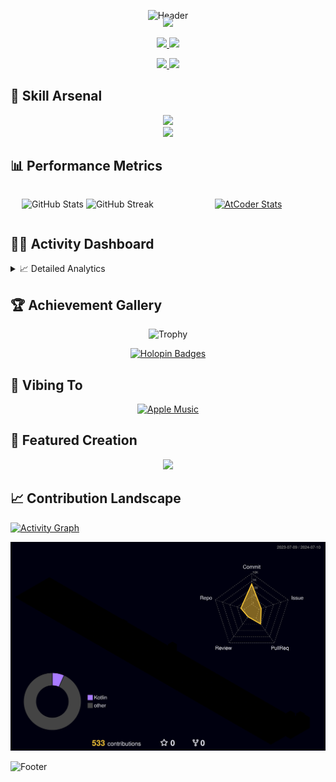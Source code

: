 <div align="center">
  
![Header](https://capsule-render.vercel.app/api?type=waving&color=gradient&customColorList=12&height=300&section=header&text=Welcome%20to%20Batapii's%20Universe&fontSize=50&animation=fadeIn&fontAlignY=40&desc=Android%20Developer%20|%20Kotlin%20Expert%20|%20Innovation%20Enthusiast&descAlignY=55)

<div style="margin-top: -20px;">
  <img src="https://readme-typing-svg.herokuapp.com/?lines=Crafting+Android+Experiences;Building+Tomorrow's+Apps+Today;Always+Learning,+Always+Growing&font=Fira%20Code&center=true&width=440&height=45&color=f75c7e&vCenter=true&size=22&pause=1000">
</div>

<p align="center">
  <a href="https://github.com/batapii">
    <img src="https://img.shields.io/badge/Android-Pro_Developer-3DDC84?style=for-the-badge&logo=android&logoColor=white"/>
  </a>
  <a href="https://github.com/batapii">
    <img src="https://img.shields.io/badge/Kotlin-Expert-0095D5?style=for-the-badge&logo=kotlin&logoColor=white"/>
  </a>
</p>

<p align="center">
  <a href="https://github.com/batapii">
    <img src="https://img.shields.io/github/followers/batapii?style=for-the-badge&logo=github&label=Follow"/>
  </a>
  <a href="https://twitter.com/batapii3939">
    <img src="https://img.shields.io/twitter/follow/batapii?style=for-the-badge&logo=twitter&color=1DA1F2&label=Follow"/>
  </a>
</p>

</div>

## 🚀 Skill Arsenal

<div align="center">
<img src="https://skillicons.dev/icons?i=kotlin,android,swift,java,firebase,gradle,git" /><br>
<img src="https://github-readme-stats.vercel.app/api/top-langs/?username=batapii&layout=compact&theme=radical&hide_border=true&bg_color=0D1117" />
</div>

## 📊 Performance Metrics

<div align="center" style="display: grid; grid-template-columns: repeat(2, 1fr); gap: 10px;">

![GitHub Stats](https://github-readme-stats.vercel.app/api?username=batapii&show_icons=true&theme=radical&hide_border=true&bg_color=0D1117)
![GitHub Streak](https://github-readme-streak-stats.herokuapp.com/?user=batapii&theme=radical&hide_border=true&background=0D1117)

[![AtCoder Stats](https://atcoder-readme-stats.vercel.app/stats/batapii3939?theme=dark&show_history=5&width=495)](https://github.com/iwbc-mzk/atcoder-readme-stats)

</div>

## 🏃‍♂️ Activity Dashboard

<details>
<summary>📈 Detailed Analytics</summary>

<div align="center">
  
### Weekly Overview
<!--START_SECTION:waka-week-->
<!-- 既存の内容 -->
<!--END_SECTION:waka-week-->

### Monthly Progress
<!--START_SECTION:wakamonth-->
<!-- 既存の内容 -->
<!--END_SECTION:wakamonth-->

### Career Stats
<!--START_SECTION:wakaalltime-->
<!-- 既存の内容 -->
<!--END_SECTION:wakaalltime-->

</div>
</details>

## 🏆 Achievement Gallery

<div align="center">

![Trophy](https://github-profile-trophy.vercel.app/?username=batapii&theme=radical&no-frame=true&no-bg=true&column=7&rank=SECRET,SSS,SS,S,AAA,AA,A)

[![Holopin Badges](https://holopin.me/batapii)](https://holopin.io/@batapii)

</div>

## 🎵 Vibing To

<div align="center">
  
[![Apple Music](https://music-profile.rayriffy.com/theme/dark.svg?uid=001005.6598667d2ffd4a10a4f429edd0ba24c4.1156)](https://github.com/rayriffy/apple-music-github-profile)

</div>

## 🌟 Featured Creation

<div align="center">
  <a href="https://github.com/batapii/ToDoSNS">
    <img src="https://github-readme-stats.vercel.app/api/pin/?username=batapii&repo=ToDoSNS&theme=radical&hide_border=true&bg_color=0D1117" />
  </a>
</div>

## 📈 Contribution Landscape

[![Activity Graph](https://github-readme-activity-graph.vercel.app/graph?username=batapii&custom_title=Contribution%20Graph&hide_border=true&theme=radical&bg_color=0D1117)](https://github.com/ashutosh00710/github-readme-activity-graph)

<div align="center">
  
![3D Contrib](./profile-3d-contrib/profile-night-rainbow.svg)

</div>

![Footer](https://capsule-render.vercel.app/api?type=waving&color=gradient&customColorList=12&height=100&section=footer)
